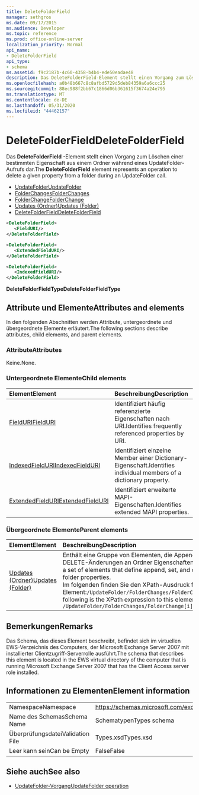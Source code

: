 ```yaml
---
title: DeleteFolderField
manager: sethgros
ms.date: 09/17/2015
ms.audience: Developer
ms.topic: reference
ms.prod: office-online-server
localization_priority: Normal
api_name:
- DeleteFolderField
api_type:
- schema
ms.assetid: f9c2187b-4c60-4358-b4b4-ede50eadae48
description: Das DeleteFolderField-Element stellt einen Vorgang zum Löschen einer bestimmten Eigenschaft aus einem Ordner während eines UpdateFolder-Aufrufs dar.
ms.openlocfilehash: a0b48b667c8c8afbd5729d5deb84359a6a6ccc25
ms.sourcegitcommit: 88ec988f2bb67c1866d06b361615f3674a24e795
ms.translationtype: MT
ms.contentlocale: de-DE
ms.lasthandoff: 05/31/2020
ms.locfileid: "44462157"
---
```

# <a name="deletefolderfield"></a><span data-ttu-id="b965b-103">DeleteFolderField</span><span class="sxs-lookup"><span data-stu-id="b965b-103">DeleteFolderField</span></span>

<span data-ttu-id="b965b-104">Das **DeleteFolderField** -Element stellt einen Vorgang zum Löschen einer bestimmten Eigenschaft aus einem Ordner während eines UpdateFolder-Aufrufs dar.</span><span class="sxs-lookup"><span data-stu-id="b965b-104">The **DeleteFolderField** element represents an operation to delete a given property from a folder during an UpdateFolder call.</span></span> 
  
- [<span data-ttu-id="b965b-105">UpdateFolder</span><span class="sxs-lookup"><span data-stu-id="b965b-105">UpdateFolder</span></span>](updatefolder.md) 
- [<span data-ttu-id="b965b-106">FolderChanges</span><span class="sxs-lookup"><span data-stu-id="b965b-106">FolderChanges</span></span>](folderchanges.md)  
- [<span data-ttu-id="b965b-107">FolderChange</span><span class="sxs-lookup"><span data-stu-id="b965b-107">FolderChange</span></span>](folderchange.md)  
- [<span data-ttu-id="b965b-108">Updates (Ordner)</span><span class="sxs-lookup"><span data-stu-id="b965b-108">Updates (Folder)</span></span>](updates-folder.md) 
- [<span data-ttu-id="b965b-109">DeleteFolderField</span><span class="sxs-lookup"><span data-stu-id="b965b-109">DeleteFolderField</span></span>](deletefolderfield.md)
  
```xml
<DeleteFolderField>
   <FieldURI/>
</DeleteFolderField>
```

```xml
<DeleteFolderField>
   <ExtendedFieldURI/>
</DeleteFolderField>
```

```xml
<DeleteFolderField>
   <IndexedFieldURI/>
</DeleteFolderField>
```

<span data-ttu-id="b965b-110">**DeleteFolderFieldType**</span><span class="sxs-lookup"><span data-stu-id="b965b-110">**DeleteFolderFieldType**</span></span>

## <a name="attributes-and-elements"></a><span data-ttu-id="b965b-111">Attribute und Elemente</span><span class="sxs-lookup"><span data-stu-id="b965b-111">Attributes and elements</span></span>

<span data-ttu-id="b965b-112">In den folgenden Abschnitten werden Attribute, untergeordnete und übergeordnete Elemente erläutert.</span><span class="sxs-lookup"><span data-stu-id="b965b-112">The following sections describe attributes, child elements, and parent elements.</span></span>
  
### <a name="attributes"></a><span data-ttu-id="b965b-113">Attribute</span><span class="sxs-lookup"><span data-stu-id="b965b-113">Attributes</span></span>

<span data-ttu-id="b965b-114">Keine.</span><span class="sxs-lookup"><span data-stu-id="b965b-114">None.</span></span>
  
### <a name="child-elements"></a><span data-ttu-id="b965b-115">Untergeordnete Elemente</span><span class="sxs-lookup"><span data-stu-id="b965b-115">Child elements</span></span>

|<span data-ttu-id="b965b-116">**Element**</span><span class="sxs-lookup"><span data-stu-id="b965b-116">**Element**</span></span>|<span data-ttu-id="b965b-117">**Beschreibung**</span><span class="sxs-lookup"><span data-stu-id="b965b-117">**Description**</span></span>|
|:-----|:-----|
|[<span data-ttu-id="b965b-118">FieldURI</span><span class="sxs-lookup"><span data-stu-id="b965b-118">FieldURI</span></span>](fielduri.md) <br/> |<span data-ttu-id="b965b-119">Identifiziert häufig referenzierte Eigenschaften nach URI.</span><span class="sxs-lookup"><span data-stu-id="b965b-119">Identifies frequently referenced properties by URI.</span></span>  <br/> |
|[<span data-ttu-id="b965b-120">IndexedFieldURI</span><span class="sxs-lookup"><span data-stu-id="b965b-120">IndexedFieldURI</span></span>](indexedfielduri.md) <br/> |<span data-ttu-id="b965b-121">Identifiziert einzelne Member einer Dictionary-Eigenschaft.</span><span class="sxs-lookup"><span data-stu-id="b965b-121">Identifies individual members of a dictionary property.</span></span>  <br/> |
|[<span data-ttu-id="b965b-122">ExtendedFieldURI</span><span class="sxs-lookup"><span data-stu-id="b965b-122">ExtendedFieldURI</span></span>](extendedfielduri.md) <br/> |<span data-ttu-id="b965b-123">Identifiziert erweiterte MAPI-Eigenschaften.</span><span class="sxs-lookup"><span data-stu-id="b965b-123">Identifies extended MAPI properties.</span></span>  <br/> |
   
### <a name="parent-elements"></a><span data-ttu-id="b965b-124">Übergeordnete Elemente</span><span class="sxs-lookup"><span data-stu-id="b965b-124">Parent elements</span></span>

|<span data-ttu-id="b965b-125">**Element**</span><span class="sxs-lookup"><span data-stu-id="b965b-125">**Element**</span></span>|<span data-ttu-id="b965b-126">**Beschreibung**</span><span class="sxs-lookup"><span data-stu-id="b965b-126">**Description**</span></span>|
|:-----|:-----|
|[<span data-ttu-id="b965b-127">Updates (Ordner)</span><span class="sxs-lookup"><span data-stu-id="b965b-127">Updates (Folder)</span></span>](updates-folder.md) <br/> |<span data-ttu-id="b965b-128">Enthält eine Gruppe von Elementen, die Append-, festlegen-und DELETE-Änderungen an Ordner Eigenschaften definieren.</span><span class="sxs-lookup"><span data-stu-id="b965b-128">Contains a set of elements that define append, set, and delete changes to folder properties.</span></span>  <br/> <span data-ttu-id="b965b-129">Im folgenden finden Sie den XPath-Ausdruck für dieses Element:`/UpdateFolder/FolderChanges/FolderChange[i]/Updates`</span><span class="sxs-lookup"><span data-stu-id="b965b-129">The following is the XPath expression to this element:  `/UpdateFolder/FolderChanges/FolderChange[i]/Updates`</span></span> <br/> |
   
## <a name="remarks"></a><span data-ttu-id="b965b-130">Bemerkungen</span><span class="sxs-lookup"><span data-stu-id="b965b-130">Remarks</span></span>

<span data-ttu-id="b965b-131">Das Schema, das dieses Element beschreibt, befindet sich im virtuellen EWS-Verzeichnis des Computers, der Microsoft Exchange Server 2007 mit installierter Clientzugriff-Serverrolle ausführt.</span><span class="sxs-lookup"><span data-stu-id="b965b-131">The schema that describes this element is located in the EWS virtual directory of the computer that is running Microsoft Exchange Server 2007 that has the Client Access server role installed.</span></span>
  
## <a name="element-information"></a><span data-ttu-id="b965b-132">Informationen zu Elementen</span><span class="sxs-lookup"><span data-stu-id="b965b-132">Element information</span></span>

|||
|:-----|:-----|
|<span data-ttu-id="b965b-133">Namespace</span><span class="sxs-lookup"><span data-stu-id="b965b-133">Namespace</span></span>  <br/> |https://schemas.microsoft.com/exchange/services/2006/types  <br/> |
|<span data-ttu-id="b965b-134">Name des Schemas</span><span class="sxs-lookup"><span data-stu-id="b965b-134">Schema Name</span></span>  <br/> |<span data-ttu-id="b965b-135">Schematypen</span><span class="sxs-lookup"><span data-stu-id="b965b-135">Types schema</span></span>  <br/> |
|<span data-ttu-id="b965b-136">Überprüfungsdatei</span><span class="sxs-lookup"><span data-stu-id="b965b-136">Validation File</span></span>  <br/> |<span data-ttu-id="b965b-137">Types.xsd</span><span class="sxs-lookup"><span data-stu-id="b965b-137">Types.xsd</span></span>  <br/> |
|<span data-ttu-id="b965b-138">Leer kann sein</span><span class="sxs-lookup"><span data-stu-id="b965b-138">Can be Empty</span></span>  <br/> |<span data-ttu-id="b965b-139">False</span><span class="sxs-lookup"><span data-stu-id="b965b-139">False</span></span>  <br/> |
   
## <a name="see-also"></a><span data-ttu-id="b965b-140">Siehe auch</span><span class="sxs-lookup"><span data-stu-id="b965b-140">See also</span></span>

- [<span data-ttu-id="b965b-141">UpdateFolder-Vorgang</span><span class="sxs-lookup"><span data-stu-id="b965b-141">UpdateFolder operation</span></span>](updatefolder-operation.md)

